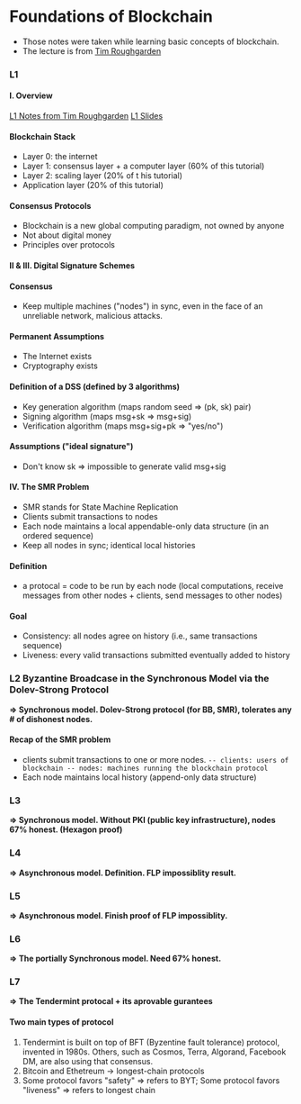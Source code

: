 # Foundations of Blockchain
- Those notes were taken while learning basic concepts of blockchain.
- The lecture is from [Tim Roughgarden](https://www.youtube.com/playlist?list=PLEGCF-WLh2RLOHv_xUGLqRts_9JxrckiA)

### L1

#### I. Overview
[L1 Notes from Tim Roughgarden](https://timroughgarden.github.io/fob21/l/l1.pdf)
[L1 Slides](https://timroughgarden.github.io/fob21/slides/F21L1.pdf)

#### Blockchain Stack
- Layer 0: the internet
- Layer 1: consensus layer + a computer layer (60% of this tutorial)
- Layer 2: scaling layer (20% of t his tutorial)
- Application layer (20% of this tutorial)

#### Consensus Protocols
- Blockchain is a new global computing paradigm, not owned by anyone
- Not about digital money
- Principles over protocols

#### II & III. Digital Signature Schemes

#### Consensus
- Keep multiple machines ("nodes") in sync, even in the face of an unreliable network, malicious attacks.

#### Permanent Assumptions
- The Internet exists
- Cryptography exists

#### Definition of a DSS (defined by 3 algorithms)
- Key generation algorithm (maps random seed => (pk, sk) pair)
- Signing algorithm (maps msg+sk => msg+sig)
- Verification algorithm (maps msg+sig+pk => "yes/no")

#### Assumptions ("ideal signature")
- Don't know sk => impossible to generate valid msg+sig

#### IV. The SMR Problem
- SMR stands for State Machine Replication
- Clients submit transactions to nodes
- Each node maintains a local appendable-only data structure (in an ordered sequence) 
- Keep all nodes in sync; identical local histories

#### Definition
- a protocal = code to be run by each node (local computations, receive messages from other nodes + clients, send messages to other nodes)

#### Goal
- Consistency: all nodes agree on history (i.e., same transactions sequence)
- Liveness: every valid transactions submitted eventually added to history 


### L2 Byzantine Broadcase in the Synchronous Model via the Dolev-Strong Protocol

**=> Synchronous model. Dolev-Strong protocol (for BB, SMR), tolerates any # of dishonest nodes.**

#### Recap of the SMR problem
- clients submit transactions to one or more nodes.
``
-- clients: users of blockchain
-- nodes: machines running the blockchain protocol
``
- Each node maintains local history (append-only data structure)





### L3
**=> Synchronous model. Without PKI (public key infrastructure), nodes 67% honest. (Hexagon proof)**

### L4
**=> Asynchronous model. Definition. FLP impossiblity result.**

#### 

### L5
**=> Asynchronous model. Finish proof of FLP impossiblity.**

### L6
**=> The portially Synchronous model. Need 67% honest.**

### L7 
**=> The Tendermint protocal + its aprovable gurantees**

#### Two main types of protocol
1. Tendermint is built on top of BFT (Byzentine fault tolerance) protocol, invented in 1980s. Others, such as Cosmos, Terra, Algorand, Facebook DM, are also using that consensus.
2. Bitcoin and Ethetreum -> longest-chain protocols
3. Some protocol favors "safety" => refers to BYT; Some protocol favors "liveness" => refers to longest chain
